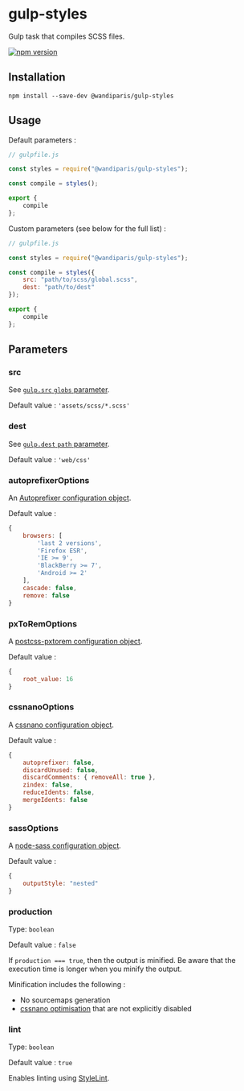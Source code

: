 # gulp-styles

Gulp task that compiles SCSS files.

[![npm version](https://badge.fury.io/js/%40wandiparis%2Fgulp-styles.svg)](https://badge.fury.io/js/%40wandiparis%2Fgulp-styles)

## Installation

```
npm install --save-dev @wandiparis/gulp-styles
```

## Usage

Default parameters :

```js
// gulpfile.js

const styles = require("@wandiparis/gulp-styles");

const compile = styles();

export {
    compile
};
```

Custom parameters (see below for the full list) :

```js
// gulpfile.js

const styles = require("@wandiparis/gulp-styles");

const compile = styles({
    src: "path/to/scss/global.scss",
    dest: "path/to/dest"
});

export {
    compile
};
```

## Parameters

### src

See [`gulp.src` `globs` parameter](https://github.com/gulpjs/gulp/blob/4.0/docs/API.md#globs).

Default value : `'assets/scss/*.scss'`

### dest

See [`gulp.dest` `path` parameter](https://github.com/gulpjs/gulp/blob/4.0/docs/API.md#path).

Default value : `'web/css'`

### autoprefixerOptions

An [Autoprefixer configuration object](https://github.com/postcss/autoprefixer#options).

Default value :

```js
{
    browsers: [
        'last 2 versions',
        'Firefox ESR',
        'IE >= 9',
        'BlackBerry >= 7',
        'Android >= 2'
    ],
    cascade: false,
    remove: false
}
```

### pxToRemOptions

A [postcss-pxtorem configuration object](https://github.com/cuth/postcss-pxtorem#options).

Default value :

```js
{
    root_value: 16
}
```

### cssnanoOptions

A [cssnano configuration object](http://cssnano.co/optimisations/).

Default value :

```js
{
    autoprefixer: false,
    discardUnused: false,
    discardComments: { removeAll: true },
    zindex: false,
    reduceIdents: false,
    mergeIdents: false
}
```

### sassOptions

A [node-sass configuration object](https://github.com/sass/node-sass#options).

Default value :

```js
{
    outputStyle: "nested"
}
```

### production

Type: `boolean`

Default value : `false`

If `production === true`, then the output is minified. Be aware that the
execution time is longer when you minify the output.

Minification includes the following :

* No sourcemaps generation
* [cssnano optimisation](http://cssnano.co/optimisations/) that are not
explicitly disabled

### lint

Type: `boolean`

Default value : `true`

Enables linting using [StyleLint](http://stylelint.io/).
